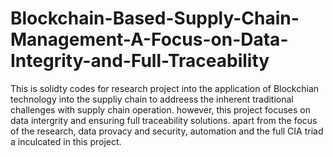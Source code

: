 # Blockchain-Based-Supply-Chain-Management-A-Focus-on-Data-Integrity-and-Full-Traceability
This is solidty codes for research project into the application of Blockchian technology into the suppliy chain to addreess the inherent traditional challenges with supply chain operation. however, this project focuses on data intergrity and ensuring full traceability solutions. apart from the focus of the research, data provacy and security, automation and the full CIA triad a inculcated in this project. 

